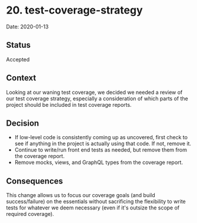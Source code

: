 # 20. test-coverage-strategy

Date: 2020-01-13

## Status

Accepted

## Context

Looking at our waning test coverage, we decided we needed a review of our test coverage
strategy, especially a consideration of which parts of the project should be included
in test coverage reports.

## Decision

* If low-level code is consistently coming up as uncovered, first check to
  see if anything in the project is actually using that code. If not, remove
  it.
* Continue to write/run front end tests as needed, but remove them from the
  coverage report.
* Remove mocks, views, and GraphQL types from the coverage report.

## Consequences

This change allows us to focus our coverage goals (and build success/failure)
on the essentials without sacrificing the flexibility to write tests for
whatever we deem necessary (even if it's outsize the scope of required
coverage).
